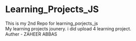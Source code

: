 # Learning_Projects_JS
This is my 2nd Repo for learning_porjects_js
<br/>
My learning projects jounery. i did upload 4 learning project.
<br/>
Auther - ZAHEER ABBAS
